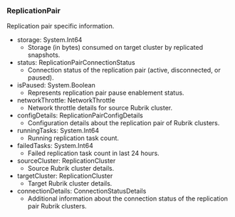 ### ReplicationPair
Replication pair specific information.

- storage: System.Int64
  - Storage (in bytes) consumed on target cluster by replicated snapshots.
- status: ReplicationPairConnectionStatus
  - Connection status of the replication pair (active, disconnected, or paused).
- isPaused: System.Boolean
  - Represents replication pair pause enablement status.
- networkThrottle: NetworkThrottle
  - Network throttle details for source Rubrik cluster.
- configDetails: ReplicationPairConfigDetails
  - Configuration details about the replication pair of Rubrik clusters.
- runningTasks: System.Int64
  - Running replication task count.
- failedTasks: System.Int64
  - Failed replication task count in last 24 hours.
- sourceCluster: ReplicationCluster
  - Source Rubrik cluster details.
- targetCluster: ReplicationCluster
  - Target Rubrik cluster details.
- connectionDetails: ConnectionStatusDetails
  - Additional information about the connection status of the replication pair Rubrik clusters.
